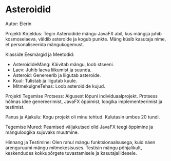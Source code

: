 # Asteroidid

Autor:
Elerin

Projekti Kirjeldus:
Tegin Asteroidide mängu JavaFX abil, kus mängija juhib kosmoselaeva, väldib asteroide ja kogub punkte. Mäng küsib kasutaja nime, et personaliseerida mängukogemust.

Klasside Eesmärgid ja Meetodid:
- AsteroidideMäng: Käivitab mängu, loob stseeni.
- Laev: Juhib laeva liikumist ja suunda.
- Asteroid: Genereerib ja liigutab asteroide.
- Kuul: Tulistab ja liigutab kuule.
- MitmekulgneTehas: Loob asteroidide kujud.

Projekti Tegemise Protsess:
Algusest lõpuni individuaalprojekt. Protsess hõlmas idee genereerimist, JavaFX õppimist, loogika implementeerimist ja testimist.

Panus ja Ajakulu:
Kogu projekt oli minu tehtud. Kulutasin umbes 20 tundi.

Tegemise Mured:
Peamised väljakutsed olid JavaFX teegi õppimine ja mänguloogika sujuvaks muutmine.

Hinnang ja Testimine:
Olen rahul mängu funktsionaalsusega, kuid näen arenguruumi mängu mitmekesisuses. Testisin mängu põhjalikult, keskendudes kokkupõrgete tuvastamisele ja kasutajaliidesele.
